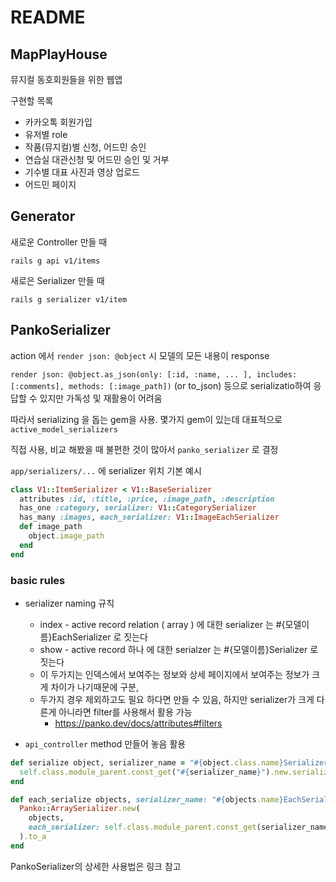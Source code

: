# README

## MapPlayHouse

뮤지컬 동호회원들을 위한 웹앱

구현할 목록

- 카카오톡 회원가입
- 유저별 role
- 작품(뮤지컬)별 신청, 어드민 승인
- 연습실 대관신청 및 어드민 승인 및 거부
- 기수별 대표 사진과 영상 업로드
- 어드민 페이지

## Generator

새로운 Controller 만들 때

`rails g api v1/items`

새로은 Serializer 만들 때

`rails g serializer v1/item`

###

## PankoSerializer

action 에서 `render json: @object` 시 모델의 모든 내용이 response

`render json: @object.as_json(only: [:id, :name, ... ], includes: [:comments], methods: [:image_path])` (or to_json) 등으로 serializatio하여 응답할 수 있지만 가독성 및 재활용이 어려움

따라서 serializing 을 돕는 gem을 사용. 몇가지 gem이 있는데 대표적으로 `active_model_serializers`

직접 사용, 비교 해봤을 때 불편한 것이 많아서 `panko_serializer` 로 결정

`app/serializers/...` 에 serializer 위치 기본 예시

```ruby
class V1::ItemSerializer < V1::BaseSerializer
  attributes :id, :title, :price, :image_path, :description
  has_one :category, serializer: V1::CategorySerializer
  has_many :images, each_serializer: V1::ImageEachSerializer
  def image_path
    object.image_path
  end
end
```

### basic rules

- serializer naming 규칙

  - index - active record relation ( array ) 에 대한 serializer 는 #{모델이름}EachSerializer 로 짓는다
  - show - active record 하나 에 대한 serialzer 는 #{모델이름}Serializer 로 짓는다
  - 이 두가지는 인덱스에서 보여주는 정보와 상세 페이지에서 보여주는 정보가 크게 차이가 나기때문에 구분,
  - 두가지 경우 제외하고도 필요 하다면 만들 수 있음, 하지만 serializer가 크게 다른게 아니라면 filter를 사용해서 활용 가능
    - https://panko.dev/docs/attributes#filters

- `api_controller` method 만들어 놓음 활용

```ruby
def serialize object, serializer_name = "#{object.class.name}Serializer"
  self.class.module_parent.const_get("#{serializer_name}").new.serialize(object)
end

def each_serialize objects, serializer_name: "#{objects.name}EachSerializer"
  Panko::ArraySerializer.new(
    objects,
    each_serializer: self.class.module_parent.const_get(serializer_name)
  ).to_a
end
```

PankoSerializer의 상세한 사용법은 링크 참고

[github]: https://github.com/panko-serializer/panko_serializer
[docs]: https://panko.dev/docs/
